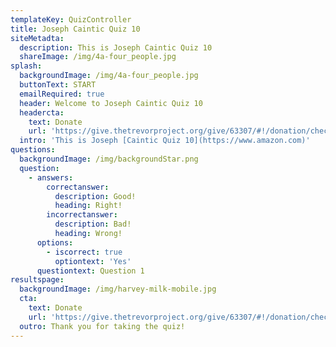 ```yaml
---
templateKey: QuizController
title: Joseph Caintic Quiz 10
siteMetadta:
  description: This is Joseph Caintic Quiz 10
  shareImage: /img/4a-four_people.jpg
splash:
  backgroundImage: /img/4a-four_people.jpg
  buttonText: START
  emailRequired: true
  header: Welcome to Joseph Caintic Quiz 10
  headercta:
    text: Donate
    url: 'https://give.thetrevorproject.org/give/63307/#!/donation/checkout'
  intro: 'This is Joseph [Caintic Quiz 10](https://www.amazon.com)'
questions:
  backgroundImage: /img/backgroundStar.png
  question:
    - answers:
        correctanswer:
          description: Good!
          heading: Right!
        incorrectanswer:
          description: Bad!
          heading: Wrong!
      options:
        - iscorrect: true
          optiontext: 'Yes'
      questiontext: Question 1
resultspage:
  backgroundImage: /img/harvey-milk-mobile.jpg
  cta:
    text: Donate
    url: 'https://give.thetrevorproject.org/give/63307/#!/donation/checkout'
  outro: Thank you for taking the quiz!
---
```


